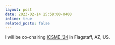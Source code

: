 ```yaml
---
layout: post
date: 2023-02-14 15:59:00-0400
inline: true
related_posts: false
---
```


I will be co-chairing [ICSME '24](https://conf.researchr.org/home/icsme-2024) in Flagstaff, AZ, US.
